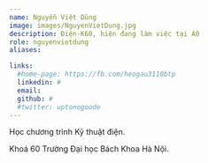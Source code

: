 ```yaml
---
name: Nguyễn Việt Dũng
image: images/NguyenVietDung.jpg
description: Điện-K60, hiện đang làm việc tại A0
role: nguyenvietdung
aliases:

links:
  #home-page: https://fb.com/heogau3110btp
  linkedin: #
  email: 
  github: #
  #twitter: uptonogoode
---
```


Học chương trình Kỹ thuật điện.

Khoá 60 Trường Đại học Bách Khoa Hà Nội.
